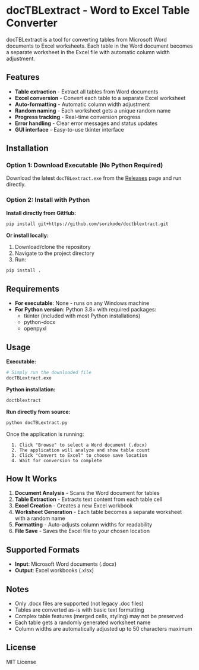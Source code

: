 # docTBLextract - Word to Excel Table Converter

docTBLextract is a tool for converting tables from Microsoft Word documents to Excel worksheets. Each table in the Word document becomes a separate worksheet in the Excel file with automatic column width adjustment.

## Features

- **Table extraction** - Extract all tables from Word documents
- **Excel conversion** - Convert each table to a separate Excel worksheet
- **Auto-formatting** - Automatic column width adjustment
- **Random naming** - Each worksheet gets a unique random name
- **Progress tracking** - Real-time conversion progress
- **Error handling** - Clear error messages and status updates
- **GUI interface** - Easy-to-use tkinter interface

## Installation

### Option 1: Download Executable (No Python Required)
Download the latest `docTBLextract.exe` from the [Releases](https://github.com/sorzkode/doctblextract/releases) page and run directly.

### Option 2: Install with Python
**Install directly from GitHub:**
```bash
pip install git+https://github.com/sorzkode/doctblextract.git
```

**Or install locally:**
1. Download/clone the repository
2. Navigate to the project directory
3. Run:
```bash
pip install .
```

## Requirements

- **For executable**: None - runs on any Windows machine
- **For Python version**: Python 3.8+ with required packages:
  - tkinter (included with most Python installations)
  - python-docx
  - openpyxl

## Usage

**Executable:**
```bash
# Simply run the downloaded file
docTBLextract.exe
```

**Python installation:**
```bash
doctblextract
```

**Run directly from source:**
```bash
python docTBLextract.py
```

Once the application is running:
```
  1. Click "Browse" to select a Word document (.docx)
  2. The application will analyze and show table count
  3. Click "Convert to Excel" to choose save location
  4. Wait for conversion to complete
```

## How It Works

1. **Document Analysis** - Scans the Word document for tables
2. **Table Extraction** - Extracts text content from each table cell
3. **Excel Creation** - Creates a new Excel workbook
4. **Worksheet Generation** - Each table becomes a separate worksheet with a random name
5. **Formatting** - Auto-adjusts column widths for readability
6. **File Save** - Saves the Excel file to your chosen location

## Supported Formats

- **Input**: Microsoft Word documents (.docx)
- **Output**: Excel workbooks (.xlsx)

## Notes

- Only .docx files are supported (not legacy .doc files)
- Tables are converted as-is with basic text formatting
- Complex table features (merged cells, styling) may not be preserved
- Each table gets a randomly generated worksheet name
- Column widths are automatically adjusted up to 50 characters maximum

## License

MIT License
